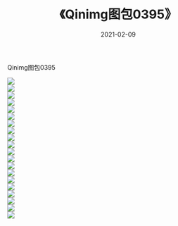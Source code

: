 ﻿---
layout: post
title:  《Qinimg图包0395》
date:   2021-02-09
img: http://imgx.orgx.ga/Qinimg图包/Qinimg图包0395/000.jpg
categories: [美女, 清纯, 唯美]
---

Qinimg图包0395

 ![](http://imgx.orgx.ga/Qinimg图包/Qinimg图包0395/001.jpg) <br>![](http://imgx.orgx.ga/Qinimg图包/Qinimg图包0395/002.jpg) <br>![](http://imgx.orgx.ga/Qinimg图包/Qinimg图包0395/003.jpg) <br>![](http://imgx.orgx.ga/Qinimg图包/Qinimg图包0395/004.jpg) <br>![](http://imgx.orgx.ga/Qinimg图包/Qinimg图包0395/005.jpg) <br>![](http://imgx.orgx.ga/Qinimg图包/Qinimg图包0395/006.jpg) <br>![](http://imgx.orgx.ga/Qinimg图包/Qinimg图包0395/007.jpg) <br>![](http://imgx.orgx.ga/Qinimg图包/Qinimg图包0395/008.jpg) <br>![](http://imgx.orgx.ga/Qinimg图包/Qinimg图包0395/009.jpg) <br>![](http://imgx.orgx.ga/Qinimg图包/Qinimg图包0395/010.jpg) <br>![](http://imgx.orgx.ga/Qinimg图包/Qinimg图包0395/011.jpg) <br>![](http://imgx.orgx.ga/Qinimg图包/Qinimg图包0395/012.jpg) <br>![](http://imgx.orgx.ga/Qinimg图包/Qinimg图包0395/013.jpg) <br>![](http://imgx.orgx.ga/Qinimg图包/Qinimg图包0395/014.jpg) <br>![](http://imgx.orgx.ga/Qinimg图包/Qinimg图包0395/015.jpg) <br>![](http://imgx.orgx.ga/Qinimg图包/Qinimg图包0395/016.jpg) <br>![](http://imgx.orgx.ga/Qinimg图包/Qinimg图包0395/017.jpg) <br>![](http://imgx.orgx.ga/Qinimg图包/Qinimg图包0395/018.jpg) <br>![](http://imgx.orgx.ga/Qinimg图包/Qinimg图包0395/019.jpg) <br>![](http://imgx.orgx.ga/Qinimg图包/Qinimg图包0395/020.jpg) <br>